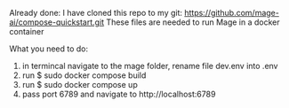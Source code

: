 Already done:
I have cloned this repo to my git: https://github.com/mage-ai/compose-quickstart.git
These files are needed to run Mage in a docker container

What you need to do:
1. in termincal navigate to the mage folder, rename file dev.env into .env
2. run $ sudo docker compose build
3. run $ sudo docker compose up 
4. pass port 6789 and navigate to http://localhost:6789
